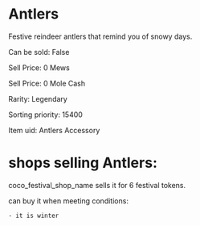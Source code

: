 # Antlers

Festive reindeer antlers that remind you of snowy days.

Can be sold: False

Sell Price: 0 Mews

Sell Price: 0 Mole Cash

Rarity: Legendary

Sorting priority: 15400

Item uid: Antlers Accessory

# shops selling Antlers:

coco_festival_shop_name sells it for 6 festival tokens.

  can buy it when meeting conditions: 

    - it is winter